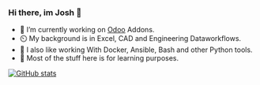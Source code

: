 ### Hi there, im Josh 👋

- 👷 I’m currently working on [Odoo](github.com/odoo/odoo) Addons.
- ⏲️ My background is in Excel, CAD and Engineering Dataworkflows. 
- 🥇 I also like working With Docker, Ansible, Bash and other Python tools. 
- 🌱 Most of the stuff here is for learning purposes.  


[![GitHub stats](https://github-readme-stats.vercel.app/api?username=joshkreud&theme=transparent&show_icons=true)](https://github.com/anuraghazra/github-readme-stats)
